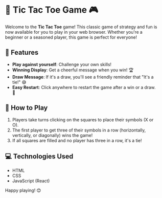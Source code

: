 # 🎉 Tic Tac Toe Game 🎮

Welcome to the **Tic Tac Toe** game! This classic game of strategy and fun is now available for you to play in your web browser. Whether you're a beginner or a seasoned player, this game is perfect for everyone! 

## 🚀 Features
- **Play against yourself**: Challenge your own skills!
- **Winning Display**: Get a cheerful message when you win! 🏆
- **Draw Message**: If it's a draw, you'll see a friendly reminder that "It's a tie!" 😅
- **Easy Restart**: Click anywhere to restart the game after a win or a draw. 🔄



## 📖 How to Play
1. Players take turns clicking on the squares to place their symbols (X or O).
2. The first player to get three of their symbols in a row (horizontally, vertically, or diagonally) wins the game!
3. If all squares are filled and no player has three in a row, it's a tie! 



## 💻 Technologies Used
- HTML
- CSS
- JavaScript (React)



Happy playing! 😊
